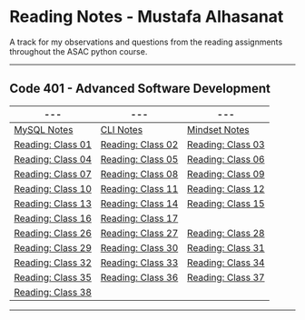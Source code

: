 
# Reading Notes - Mustafa Alhasanat

A track for my observations and questions from the reading assignments throughout the ASAC python course.

---

## Code 401 - Advanced Software Development

| --- | --- | --- |
| ----------- | ----------- | ----------- |
| [MySQL Notes](./mysql.md) | [CLI Notes](./CLI.md) | [Mindset Notes](./Growth_mindset.md) |
| [Reading: Class 01](./Reading_Class_01.md) | [Reading: Class 02](./Reading_Class_02.md) | [Reading: Class 03](./Reading_Class_03.md) |
| [Reading: Class 04](./Reading_Class_04.md) | [Reading: Class 05](./Reading_Class_05.md) | [Reading: Class 06](./Reading_Class_06.md) | 
| [Reading: Class 07](./Reading_Class_07.md) | [Reading: Class 08](./Reading_Class_08.md) | [Reading: Class 09](./Reading_Class_09.md) |
| [Reading: Class 10](./Reading_Class_10.md) | [Reading: Class 11](./Reading_Class_11.md) | [Reading: Class 12](./Reading_Class_12.md) |
| [Reading: Class 13](./Reading_Class_13.md) | [Reading: Class 14](./Reading_Class_14.md) | [Reading: Class 15](./Reading_Class_15.md) |
| [Reading: Class 16](./Reading_Class_16.md) | [Reading: Class 17](./Reading_Class_17.md) |
| [Reading: Class 26](./Reading_Class_26.md) | [Reading: Class 27](./Reading_Class_27.md) | [Reading: Class 28](./Reading_Class_28.md) |
| [Reading: Class 29](./Reading_Class_29.md) | [Reading: Class 30](./Reading_Class_30.md) | [Reading: Class 31](./Reading_Class_31.md) |
| [Reading: Class 32](./Reading_Class_32.md) | [Reading: Class 33](./Reading_Class_33.md) | [Reading: Class 34](./Reading_Class_34.md) |
| [Reading: Class 35](./Reading_Class_35.md) | [Reading: Class 36](./Reading_Class_36.md) | [Reading: Class 37](./Reading_Class_37.md) |
| [Reading: Class 38](./Reading_Class_38.md) | | |

---
